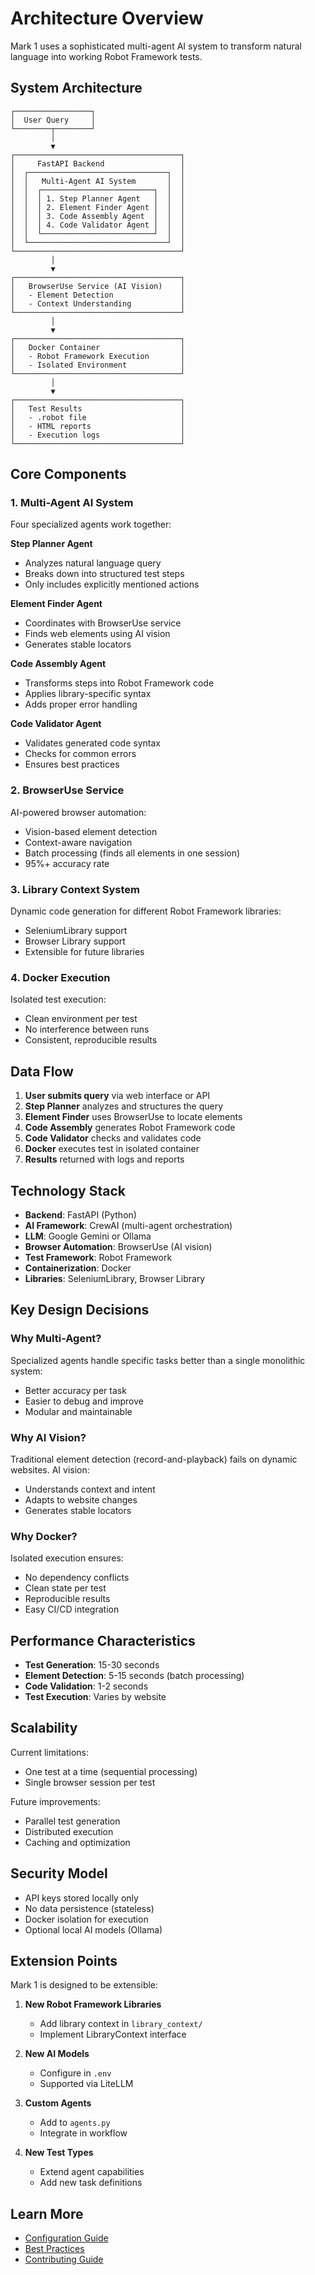 # Architecture Overview

Mark 1 uses a sophisticated multi-agent AI system to transform natural language into working Robot Framework tests.

## System Architecture

```
┌─────────────────┐
│  User Query     │
└────────┬────────┘
         │
         ▼
┌─────────────────────────────────────┐
│     FastAPI Backend                 │
│  ┌───────────────────────────────┐  │
│  │   Multi-Agent AI System       │  │
│  │  ┌─────────────────────────┐  │  │
│  │  │ 1. Step Planner Agent   │  │  │
│  │  │ 2. Element Finder Agent │  │  │
│  │  │ 3. Code Assembly Agent  │  │  │
│  │  │ 4. Code Validator Agent │  │  │
│  │  └─────────────────────────┘  │  │
│  └───────────────────────────────┘  │
└─────────────────────────────────────┘
         │
         ▼
┌─────────────────────────────────────┐
│   BrowserUse Service (AI Vision)    │
│   - Element Detection               │
│   - Context Understanding           │
└─────────────────────────────────────┘
         │
         ▼
┌─────────────────────────────────────┐
│   Docker Container                  │
│   - Robot Framework Execution       │
│   - Isolated Environment            │
└─────────────────────────────────────┘
         │
         ▼
┌─────────────────────────────────────┐
│   Test Results                      │
│   - .robot file                     │
│   - HTML reports                    │
│   - Execution logs                  │
└─────────────────────────────────────┘
```

## Core Components

### 1. Multi-Agent AI System

Four specialized agents work together:

**Step Planner Agent**
- Analyzes natural language query
- Breaks down into structured test steps
- Only includes explicitly mentioned actions

**Element Finder Agent**
- Coordinates with BrowserUse service
- Finds web elements using AI vision
- Generates stable locators

**Code Assembly Agent**
- Transforms steps into Robot Framework code
- Applies library-specific syntax
- Adds proper error handling

**Code Validator Agent**
- Validates generated code syntax
- Checks for common errors
- Ensures best practices

### 2. BrowserUse Service

AI-powered browser automation:
- Vision-based element detection
- Context-aware navigation
- Batch processing (finds all elements in one session)
- 95%+ accuracy rate

### 3. Library Context System

Dynamic code generation for different Robot Framework libraries:
- SeleniumLibrary support
- Browser Library support
- Extensible for future libraries

### 4. Docker Execution

Isolated test execution:
- Clean environment per test
- No interference between runs
- Consistent, reproducible results

## Data Flow

1. **User submits query** via web interface or API
2. **Step Planner** analyzes and structures the query
3. **Element Finder** uses BrowserUse to locate elements
4. **Code Assembly** generates Robot Framework code
5. **Code Validator** checks and validates code
6. **Docker** executes test in isolated container
7. **Results** returned with logs and reports

## Technology Stack

- **Backend**: FastAPI (Python)
- **AI Framework**: CrewAI (multi-agent orchestration)
- **LLM**: Google Gemini or Ollama
- **Browser Automation**: BrowserUse (AI vision)
- **Test Framework**: Robot Framework
- **Containerization**: Docker
- **Libraries**: SeleniumLibrary, Browser Library

## Key Design Decisions

### Why Multi-Agent?

Specialized agents handle specific tasks better than a single monolithic system:
- Better accuracy per task
- Easier to debug and improve
- Modular and maintainable

### Why AI Vision?

Traditional element detection (record-and-playback) fails on dynamic websites. AI vision:
- Understands context and intent
- Adapts to website changes
- Generates stable locators

### Why Docker?

Isolated execution ensures:
- No dependency conflicts
- Clean state per test
- Reproducible results
- Easy CI/CD integration

## Performance Characteristics

- **Test Generation**: 15-30 seconds
- **Element Detection**: 5-15 seconds (batch processing)
- **Code Validation**: 1-2 seconds
- **Test Execution**: Varies by website

## Scalability

Current limitations:
- One test at a time (sequential processing)
- Single browser session per test

Future improvements:
- Parallel test generation
- Distributed execution
- Caching and optimization

## Security Model

- API keys stored locally only
- No data persistence (stateless)
- Docker isolation for execution
- Optional local AI models (Ollama)

## Extension Points

Mark 1 is designed to be extensible:

1. **New Robot Framework Libraries**
   - Add library context in `library_context/`
   - Implement LibraryContext interface

2. **New AI Models**
   - Configure in `.env`
   - Supported via LiteLLM

3. **Custom Agents**
   - Add to `agents.py`
   - Integrate in workflow

4. **New Test Types**
   - Extend agent capabilities
   - Add new task definitions

## Learn More

- [Configuration Guide](CONFIGURATION.md)
- [Best Practices](BEST_PRACTICES.md)
- [Contributing Guide](../CONTRIBUTING.md)
